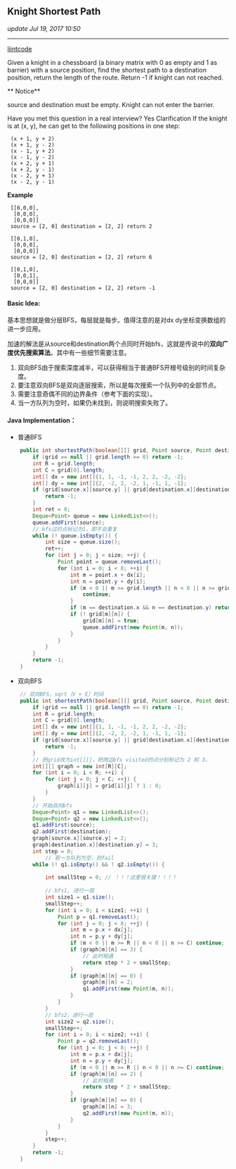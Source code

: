 ## Knight Shortest Path
_update Jul 19, 2017 10:50_

---
[liintcode](http://www.lintcode.com/en/problem/knight-shortest-path/)

Given a knight in a chessboard (a binary matrix with 0 as empty and 1 as barrier) with a source position, find the shortest path to a destination position, return the length of the route. 
Return -1 if knight can not reached.

** Notice**

source and destination must be empty.
Knight can not enter the barrier.

Have you met this question in a real interview? Yes
Clarification
If the knight is at (x, y), he can get to the following positions in one step:

     (x + 1, y + 2)
     (x + 1, y - 2)
     (x - 1, y + 2)
     (x - 1, y - 2)
     (x + 2, y + 1)
     (x + 2, y - 1)
     (x - 2, y + 1)
     (x - 2, y - 1)
**Example**

     [[0,0,0],
      [0,0,0],
      [0,0,0]]
     source = [2, 0] destination = [2, 2] return 2
     
     [[0,1,0],
      [0,0,0],
      [0,0,0]]
     source = [2, 0] destination = [2, 2] return 6
     
     [[0,1,0],
      [0,0,1],
      [0,0,0]]
     source = [2, 0] destination = [2, 2] return -1
     
#### Basic Idea:
基本思想就是做分层BFS，每层就是每步。值得注意的是对dx dy坐标变换数组的进一步应用。

加速的解法是从source和destination两个点同时开始bfs，这就是传说中的**双向广度优先搜索算法**。其中有一些细节需要注意。
1.  双向BFS由于搜索深度减半，可以获得相当于普通BFS开根号级别的时间复杂度。
2.  要注意双向BFS是双向逐层搜索，所以是每次搜索一个队列中的全部节点。
3.  需要注意奇偶不同的边界条件（参考下面的实现）。
4.  当一方队列为空时，如果仍未找到，则说明搜索失败了。

#### Java Implementation：
*  普通BFS
```java
    public int shortestPath(boolean[][] grid, Point source, Point destination) {
        if (grid == null || grid.length == 0) return -1;
        int R = grid.length;
        int C = grid[0].length;
        int[] dx = new int[]{1, 1, -1, -1, 2, 2, -2, -2};
        int[] dy = new int[]{2, -2, 2, -2, 1, -1, 1, -1};
        if (grid[source.x][source.y] || grid[destination.x][destination.y]) {
            return -1;
        }
        int ret = 0;
        Deque<Point> queue = new LinkedList<>();
        queue.addFirst(source);
        // bfs过的点标记为1，即不会重复
        while (! queue.isEmpty()) {
            int size = queue.size();
            ret++;
            for (int j = 0; j < size; ++j) {
                Point point = queue.removeLast();
                for (int i = 0; i < 8; ++i) {
                    int m = point.x + dx[i];
                    int n = point.y + dy[i];
                    if (m < 0 || m >= grid.length || n < 0 || n >= grid[0].length) {
                        continue;
                    }
                    if (m == destination.x && n == destination.y) return ret; 
                    if (! grid[m][n]) {
                        grid[m][n] = true;
                        queue.addFirst(new Point(m, n));
                    }
                }
            }
        }
        return -1;
    }
```

*  双向BFS
```java
    // 双向BFS，sqrt（V + E）时间
    public int shortestPath(boolean[][] grid, Point source, Point destination) {
        if (grid == null || grid.length == 0) return -1;
        int R = grid.length;
        int C = grid[0].length;
        int[] dx = new int[]{1, 1, -1, -1, 2, 2, -2, -2};
        int[] dy = new int[]{2, -2, 2, -2, 1, -1, 1, -1};
        if (grid[source.x][source.y] || grid[destination.x][destination.y]) {
            return -1;
        } 
        // 把grid改为int[][]，把两边bfs visited的点分别标记为 2 和 3。
        int[][] graph = new int[R][C];
        for (int i = 0; i < R; ++i) {
            for (int j = 0; j < C; ++j) {
                graph[i][j] = grid[i][j] ? 1 : 0;
            }
        }
        // 开始双向bfs
        Deque<Point> q1 = new LinkedList<>();
        Deque<Point> q2 = new LinkedList<>();
        q1.addFirst(source);
        q2.addFirst(destination);
        graph[source.x][source.y] = 2;
        graph[destination.x][destination.y] = 3;
        int step = 0;
            // 若一方队列为空，则fail
        while (! q1.isEmpty() && ! q2.isEmpty()) {
           
            int smallStep = 0; // ！！！这里很关键！！！！
            
            // bfs1, 进行一层
            int size1 = q1.size();
            smallStep++;
            for (int i = 0; i < size1; ++i) {
                Point p = q1.removeLast();
                for (int j = 0; j < 8; ++j) {
                    int m = p.x + dx[j];
                    int n = p.y + dy[j];
                    if (m < 0 || m >= R || n < 0 || n >= C) continue;
                    if (graph[m][n] == 3) {
                        // 此时相遇
                        return step * 2 + smallStep;
                    }
                    if (graph[m][n] == 0) {
                        graph[m][n] = 2;
                        q1.addFirst(new Point(m, n));
                    }
                }
            }
            // bfs2，进行一层
            int size2 = q2.size();
            smallStep++;
            for (int i = 0; i < size2; ++i) {
                Point p = q2.removeLast();
                for (int j = 0; j < 8; ++j) {
                    int m = p.x + dx[j];
                    int n = p.y + dy[j];
                    if (m < 0 || m >= R || n < 0 || n >= C) continue;
                    if (graph[m][n] == 2) {
                        // 此时相遇
                        return step * 2 + smallStep;
                    }
                    if (graph[m][n] == 0) {
                        graph[m][n] = 3;
                        q2.addFirst(new Point(m, n));
                    }
                }
            }
            step++;
        }
        return -1;
    }
```